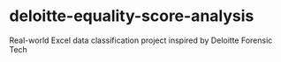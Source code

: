 # deloitte-equality-score-analysis
Real-world Excel data classification project inspired by Deloitte Forensic Tech

